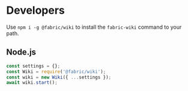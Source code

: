 # Developers
Use `npm i -g @fabric/wiki` to install the `fabric-wiki` command to your path.

## Node.js
```js
const settings = {};
const Wiki = require('@fabric/wiki');
const wiki = new Wiki({ ...settings });
await wiki.start();
```
